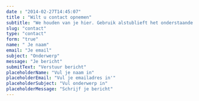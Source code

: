 ```yaml
---
date : "2014-02-27T14:45:07"
title : "Wilt u contact opnemen"
subtitle: "We houden van je hier. Gebruik alstublieft het onderstaande formulier. "
slug: "contact"
type: "contact"
form: "true"
name: " Je naam"
email: "Je email"
subject: "Onderwerp"
message: "Je bericht"
submitText: "Verstuur bericht"
placeholderName: "Vul je naam in"
placeholderEmail: "Vul je emailadres in'"
placeholderSubject: "Vul onderwerp in"
placeholderMessage: "Schrijf je bericht"
---
```





